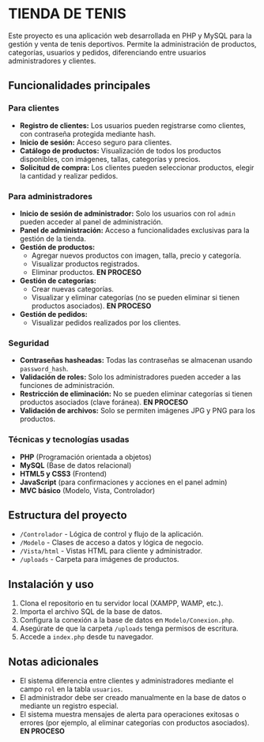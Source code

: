 # TIENDA DE TENIS

Este proyecto es una aplicación web desarrollada en PHP y MySQL para la gestión y venta de tenis deportivos. Permite la administración de productos, categorías, usuarios y pedidos, diferenciando entre usuarios administradores y clientes.

## Funcionalidades principales

### Para clientes
- **Registro de clientes:** Los usuarios pueden registrarse como clientes, con contraseña protegida mediante hash.
- **Inicio de sesión:** Acceso seguro para clientes.
- **Catálogo de productos:** Visualización de todos los productos disponibles, con imágenes, tallas, categorías y precios.
- **Solicitud de compra:** Los clientes pueden seleccionar productos, elegir la cantidad y realizar pedidos.

### Para administradores
- **Inicio de sesión de administrador:** Solo los usuarios con rol `admin` pueden acceder al panel de administración.
- **Panel de administración:** Acceso a funcionalidades exclusivas para la gestión de la tienda.
- **Gestión de productos:**
  - Agregar nuevos productos con imagen, talla, precio y categoría.
  - Visualizar productos registrados.
  - Eliminar productos.  **EN PROCESO**
- **Gestión de categorías:**
  - Crear nuevas categorías.
  - Visualizar y eliminar categorías (no se pueden eliminar si tienen productos asociados). **EN PROCESO**
- **Gestión de pedidos:**
  - Visualizar pedidos realizados por los clientes.

### Seguridad
- **Contraseñas hasheadas:** Todas las contraseñas se almacenan usando `password_hash`.
- **Validación de roles:** Solo los administradores pueden acceder a las funciones de administración.
- **Restricción de eliminación:** No se pueden eliminar categorías si tienen productos asociados (clave foránea). **EN PROCESO**
- **Validación de archivos:** Solo se permiten imágenes JPG y PNG para los productos.

### Técnicas y tecnologías usadas
- **PHP** (Programación orientada a objetos)
- **MySQL** (Base de datos relacional)
- **HTML5 y CSS3** (Frontend)
- **JavaScript** (para confirmaciones y acciones en el panel admin)
- **MVC básico** (Modelo, Vista, Controlador)

## Estructura del proyecto

- `/Controlador` - Lógica de control y flujo de la aplicación.
- `/Modelo` - Clases de acceso a datos y lógica de negocio.
- `/Vista/html` - Vistas HTML para cliente y administrador.
- `/uploads` - Carpeta para imágenes de productos.

## Instalación y uso

1. Clona el repositorio en tu servidor local (XAMPP, WAMP, etc.).
2. Importa el archivo SQL de la base de datos.
3. Configura la conexión a la base de datos en `Modelo/Conexion.php`.
4. Asegúrate de que la carpeta `/uploads` tenga permisos de escritura.
5. Accede a `index.php` desde tu navegador.

## Notas adicionales

- El sistema diferencia entre clientes y administradores mediante el campo `rol` en la tabla `usuarios`.
- El administrador debe ser creado manualmente en la base de datos o mediante un registro especial.
- El sistema muestra mensajes de alerta para operaciones exitosas o errores (por ejemplo, al eliminar categorías con productos asociados). **EN PROCESO**
